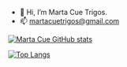 - 👋 Hi, I’m Marta Cue Trigos.
- 📫 martacuetrigos@gmail.com

[![Marta Cue GitHub stats](https://github-readme-stats.vercel.app/api?username=martacue&count_private=true&show_icons=true&theme=dark)](https://github.com/anuraghazra/github-readme-stats)

[![Top Langs](https://github-readme-stats.vercel.app/api/top-langs/?username=martacue&layout=compact)](https://github.com/anuraghazra/github-readme-stats)
